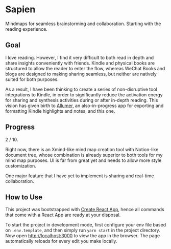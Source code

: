 # Sapien

Mindmaps for seamless brainstorming and collaboration. Starting with the reading experience.

## Goal

I love reading. However, I find it very difficult to both read in depth and share insights conveniently with friends. Kindle and physical books are structured to allow the reader to enter the flow, whereas WeChat Books and blogs are designed to making sharing seamless, but neither are natively suited for both purposes.

As a result, I have been thinking to create a series of non-disruptive tool integrations to Kindle, in order to significantly reduce the activation energy for sharing and synthesis activities during or after in-depth reading. This vision has given birth to [Allumer](https://github.com/Yijia-Chen/allumer), an also-in-progress app for exporting and formatting Kindle highlights and notes, and this one.

## Progress

2 / 10.

Right now, there is an Xmind-like mind map creation tool with Notion-like document tree, whose combination is already superior to both tools for my mind map purposes. UI is far from great yet and needs to allow more style customization.

One major feature that I have yet to implement is sharing and real-time collaboration.

## How to Use

This project was bootstrapped with [Create React App](https://github.com/facebook/create-react-app), hence all commands that come with a React App are ready at your disposal.

To start the project in development mode, first configure your env file based on `.env.template`, and then simply run `yarn start` in the project directory. Now open [http://localhost:3000](http://localhost:3000) to view the app in the browser. The page automatically reloads for every edit you make locally.